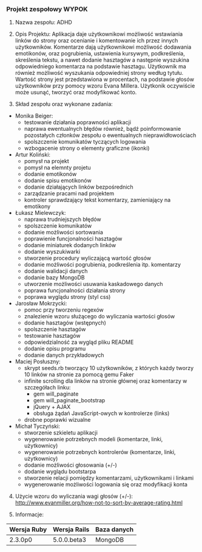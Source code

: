 ### Projekt zespołowy WYPOK
1. Nazwa zespołu: ADHD

2. Opis Projektu:
Aplikacja daje użytkownikowi możliwość wstawiania linków do strony oraz ocenianie i komentowanie ich przez innych użytkowników. Komentarze dają użytkownikowi możliwość dodawania emotikonów, oraz pogrubienia, ustawienia kursywym, podkreślenia, skreślenia tekstu, a nawet dodanie hasztagów a następnie wyszukina odpowiedniego komentarza na podstawie hasztagu. Użytkownik ma również możliwość wyszukania odpowiedniej strony według tytułu. Wartość strony jest przedstawiona w procentach, na podstawie głosów użytkowników przy pomocy wzoru Evana Millera. Użytkonik oczywiście może usunąć, tworzyć oraz modyfikować konto.

3. Skład zespołu oraz wykonane zadania:
 - Monika Beiger: 
   - testowanie działania poprawności aplikacji
    - naprawa ewentualnych błędów również, bądź poinformowanie pozostałych członków zespołu o ewentualnych nieprawidłowościach
    - spolszczenie komunikatów tyczących logowania
    - wzbogacenie strony o elementy graficzne (ikonki)
 - Artur Koliński:
   - pomysł na projekt
    - pomysł na elemnty projetu
    - dodanie emotikonów
    - dodanie spisu emotikonów
    - dodanie działających linków bezpośrednich
    - zarządzanie pracami nad projektem
    - kontroler sprawdzający tekst komentarzy, zamieniający na emotikony
 - Łukasz Mielewczyk:
   - naprawa trudniejszych błędów
    - spolszczenie komunikatów
    - dodanie możliwości sortowania
    - poprawienie funcjonalności hasztagów
    - dodanie miniaturek dodanych linków
    - dodanie wyszukiwarki
    - stworzenie procedury wyliczającą wartość głosów
    - dodanie możliwości pogrubienia, podkreślenia itp. komentarzy
    - dodanie walidacji danych
    - dodanie bazy MongoDB
    - utworzenie możliwości usuwania kaskadowego danych
    - poprawa funcjonalności działania strony
    - poprawa wyglądu strony (styl css)
 - Jarosław Mokrzycki:
   - pomoc przy tworzeniu regexów
    - znalezienie wzoru służącego do wyliczania wartości głosów
    - dodanie hasztagów (wstępnych)
    - spolszczenie hasztagów
    - testowanie hasztagów
    - odpowiedzialność za wygląd pliku README
    - dodanie opisu programu
    - dodanie danych przykładowych
 - Maciej Posłuszny:
   - skrypt seeds.rb tworzący 10 użytkowników, z których każdy tworzy 10 linków na stronie za pomocą gemu Faker
    - infinite scrolling dla linków na stronie głównej oraz komentarzy w szczegółach linku:
      - gem will_paginate
      - gem will_paginate_bootstrap
      - jQuery + AJAX
      - obsługa żądań JavaScript-owych w kontrolerze (links)
    - drobne poprawki wizualne
 - Michał Tyczyński:
   - stworzenie szkieletu aplikacji
    - wygenerowanie potrzebnych modeli (komentarze, linki, użytkownicy)
    - wygenerowanie potrzebnych kontrolerów (komentarze, linki, użytkownicy)
    - dodanie możliwości głosowania (+/-)
    - dodanie wyglądu bootstarpa
    - stworzenie relacji pomiędzy komentarzami, użytkownikami i linkami
    - wygenerowanie możliwości logowania się oraz modyfikacji konta

4. Użycie wzoru do wyliczania wagi głosów (+/-):
http://www.evanmiller.org/how-not-to-sort-by-average-rating.html

5. Informacje:
 
|Wersja Ruby|Wersja Rails|Baza danych|
|---|---|---|
|2.3.0p0|5.0.0.beta3|MongoDB|

